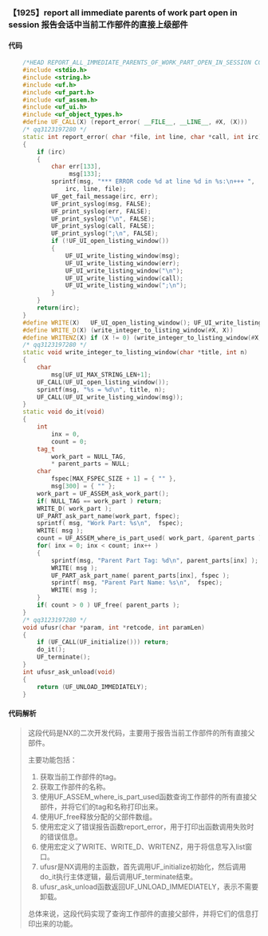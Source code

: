 ### 【1925】report all immediate parents of work part open in session 报告会话中当前工作部件的直接上级部件

#### 代码

```cpp
    /*HEAD REPORT_ALL_IMMEDIATE_PARENTS_OF_WORK_PART_OPEN_IN_SESSION CCC UFUN */  
    #include <stdio.h>  
    #include <string.h>  
    #include <uf.h>  
    #include <uf_part.h>  
    #include <uf_assem.h>  
    #include <uf_ui.h>  
    #include <uf_object_types.h>  
    #define UF_CALL(X) (report_error( __FILE__, __LINE__, #X, (X)))  
    /* qq3123197280 */  
    static int report_error( char *file, int line, char *call, int irc)  
    {  
        if (irc)  
        {  
            char err[133],  
                 msg[133];  
            sprintf(msg, "*** ERROR code %d at line %d in %s:\n+++ ",  
                irc, line, file);  
            UF_get_fail_message(irc, err);  
            UF_print_syslog(msg, FALSE);  
            UF_print_syslog(err, FALSE);  
            UF_print_syslog("\n", FALSE);  
            UF_print_syslog(call, FALSE);  
            UF_print_syslog(";\n", FALSE);  
            if (!UF_UI_open_listing_window())  
            {  
                UF_UI_write_listing_window(msg);  
                UF_UI_write_listing_window(err);  
                UF_UI_write_listing_window("\n");  
                UF_UI_write_listing_window(call);  
                UF_UI_write_listing_window(";\n");  
            }  
        }  
        return(irc);  
    }  
    #define WRITE(X)   UF_UI_open_listing_window(); UF_UI_write_listing_window(X)  
    #define WRITE_D(X) (write_integer_to_listing_window(#X, X))  
    #define WRITENZ(X) if (X != 0) (write_integer_to_listing_window(#X, X))  
    /* qq3123197280 */  
    static void write_integer_to_listing_window(char *title, int n)  
    {  
        char  
            msg[UF_UI_MAX_STRING_LEN+1];  
        UF_CALL(UF_UI_open_listing_window());  
        sprintf(msg, "%s = %d\n", title, n);  
        UF_CALL(UF_UI_write_listing_window(msg));  
    }  
    static void do_it(void)  
    {  
        int  
            inx = 0,  
            count = 0;  
        tag_t  
            work_part = NULL_TAG,  
            * parent_parts = NULL;  
        char  
            fspec[MAX_FSPEC_SIZE + 1] = { "" },  
            msg[300] = { "" };  
        work_part = UF_ASSEM_ask_work_part();  
        if( NULL_TAG == work_part ) return;  
        WRITE_D( work_part );  
        UF_PART_ask_part_name(work_part, fspec);  
        sprintf( msg, "Work Part: %s\n",  fspec);  
        WRITE( msg );  
        count = UF_ASSEM_where_is_part_used( work_part, &parent_parts );  
        for( inx = 0; inx < count; inx++ )  
        {              
            sprintf(msg, "Parent Part Tag: %d\n", parent_parts[inx] );  
            WRITE( msg );  
            UF_PART_ask_part_name( parent_parts[inx], fspec );  
            sprintf( msg, "Parent Part Name: %s\n",  fspec);  
            WRITE( msg );  
        }  
        if( count > 0 ) UF_free( parent_parts );     
    }  
    /* qq3123197280 */  
    void ufusr(char *param, int *retcode, int paramLen)  
    {  
        if (UF_CALL(UF_initialize())) return;  
        do_it();  
        UF_terminate();  
    }  
    int ufusr_ask_unload(void)  
    {  
        return (UF_UNLOAD_IMMEDIATELY);  
    }

```

#### 代码解析

> 这段代码是NX的二次开发代码，主要用于报告当前工作部件的所有直接父部件。
>
> 主要功能包括：
>
> 1. 获取当前工作部件的tag。
> 2. 获取工作部件的名称。
> 3. 使用UF_ASSEM_where_is_part_used函数查询工作部件的所有直接父部件，并将它们的tag和名称打印出来。
> 4. 使用UF_free释放分配的父部件数组。
> 5. 使用宏定义了错误报告函数report_error，用于打印出函数调用失败时的错误信息。
> 6. 使用宏定义了WRITE、WRITE_D、WRITENZ，用于将信息写入list窗口。
> 7. ufusr是NX调用的主函数，首先调用UF_initialize初始化，然后调用do_it执行主体逻辑，最后调用UF_terminate结束。
> 8. ufusr_ask_unload函数返回UF_UNLOAD_IMMEDIATELY，表示不需要卸载。
>
> 总体来说，这段代码实现了查询工作部件的直接父部件，并将它们的信息打印出来的功能。
>

